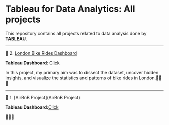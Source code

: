 # Tableau for Data Analytics: All projects

This repository contains all projects related to data analysis done by **TABLEAU**.

-------------------------------------------

:round_pushpin: 2. [London Bike Rides Dashboard](https://github.com/hashinil/tableau_LondonBikeRides)

**Tableau Dashboard**: [Click](https://public.tableau.com/app/profile/hashini.liyanage/viz/LondonBikeRidesProject_16971086509310/Dashboard1#1)

In this project, my primary aim was to dissect the dataset, uncover hidden insights, and visualize the statistics and patterns of bike rides in London.:bicyclist::bicyclist::bicyclist:

-------------------------------------------

:round_pushpin: 1. [AirBnB Project](AirBnB Project)

**Tableau Dashboard:**[Click](https://github.com/hashinil/tableau_AirBnB/tree/main)

:house_with_garden::house_with_garden::house_with_garden:


